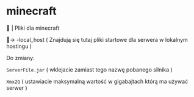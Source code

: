 # minecraft
📜 | Pliki dla minecraft

📁-> 
-local_host
( Znajdują się tutaj pliki startowe dla serwera w lokalnym hostingu )

Do zmiany: 

`ServerFile.jar` ( wklejacie zamiast tego nazwę pobanego silnika )

`Xmx2G` ( ustawiacie maksymalną wartość w gigabajtach którą ma używać serwer )
